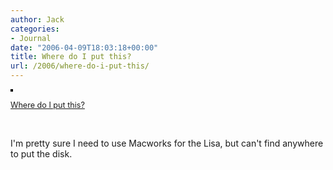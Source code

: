 ```yaml
---
author: Jack
categories:
- Journal
date: "2006-04-09T18:03:18+00:00"
title: Where do I put this?
url: /2006/where-do-i-put-this/
---
```


[<img src="https://static.flickr.com/36/125984578_db2d5f1900_m.jpg" alt="" style="border: solid 2px #000000;" />][1] </p> 

<span style="font-size: 0.9em; margin-top: 0px;"><a href="http://www.flickr.com/photos/jbaty/125984578/">Where do I put this?</a></p> 

<p>
  </span>
</p>

<p>
  <br clear="all" />
</p>

<p>
  I'm pretty sure I need to use Macworks for the Lisa, but can't find anywhere to put the disk.
</p>

 [1]: http://www.flickr.com/photos/jbaty/125984578/ "photo sharing"